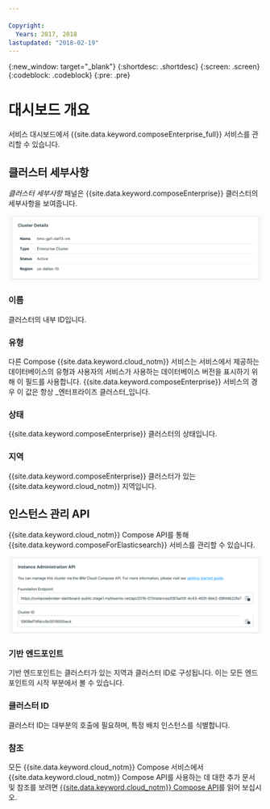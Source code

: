 ```yaml
---

Copyright:
  Years: 2017, 2018
lastupdated: "2018-02-19"
---
```


{:new_window: target="_blank"}
{:shortdesc: .shortdesc}
{:screen: .screen}
{:codeblock: .codeblock}
{:pre: .pre}

# 대시보드 개요

서비스 대시보드에서 {{site.data.keyword.composeEnterprise_full}} 서비스를 관리할 수 있습니다.

## 클러스터 세부사항

_클러스터 세부사항_ 패널은 {{site.data.keyword.composeEnterprise}} 클러스터의 세부사항을 보여줍니다.

![클러스터 세부사항](./images/enterprise-cluster-details-ready.png "클러스터 세부사항 패널의 보기")

### 이름

클러스터의 내부 ID입니다.

### 유형

다른 Compose {{site.data.keyword.cloud_notm}} 서비스는 서비스에서 제공하는 데이터베이스의 유형과 사용자의 서비스가 사용하는 데이터베이스 버전을 표시하기 위해 이 필드를 사용합니다. {{site.data.keyword.composeEnterprise}} 서비스의 경우 이 값은 항상 _엔터프라이즈 클러스터_입니다.

### 상태

{{site.data.keyword.composeEnterprise}} 클러스터의 상태입니다.

### 지역

{{site.data.keyword.composeEnterprise}} 클러스터가 있는 {{site.data.keyword.cloud_notm}} 지역입니다.

## 인스턴스 관리 API

{{site.data.keyword.cloud_notm}} Compose API를 통해 {{site.data.keyword.composeForElasticsearch}} 서비스를 관리할 수 있습니다.

![클러스터 세부사항](./images/enterprise-cluster-api.png "인스턴스 관리 API의 보기")

### 기반 엔드포인트

기반 엔드포인트는 클러스터가 있는 지역과 클러스터 ID로 구성됩니다. 이는 모든 엔드포인트의 시작 부분에서 볼 수 있습니다.

### 클러스터 ID

클러스터 ID는 대부분의 호출에 필요하며, 특정 배치 인스턴스를 식별합니다.

### 참조

모든 {{site.data.keyword.cloud_notm}} Compose 서비스에서 {{site.data.keyword.cloud_notm}} Compose API를 사용하는 데 대한 추가 문서 및 참조를 보려면 [{{site.data.keyword.cloud_notm}} Compose API](https://www.compose.com/articles/the-ibm-cloud-compose-api/)를 읽어 보십시오.

